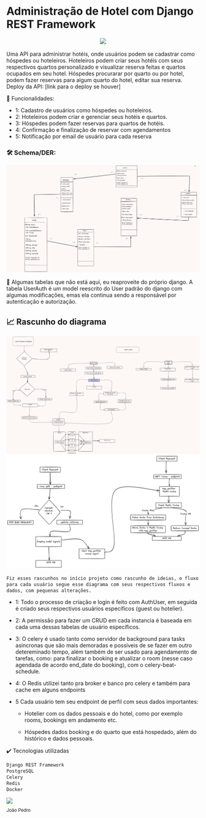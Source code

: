  # Administração de Hotel com Django REST Framework
<p align="center">
<img src="http://img.shields.io/static/v1?label=STATUS&message=Em%20Desenvolvimento&color=YELLOW&style=for-the-badge">
</p>

Uma API para administrar hotéis, onde usuários podem se cadastrar como hóspedes ou hoteleiros. Hoteleiros podem criar seus hotéis com seus respectivos quartos personalizado e visualizar reserva feitas e quartos ocupados em seu hotel. Hóspedes procurarar por quarto ou por hotel, podem fazer reservas para algum quarto do hotel, editar sua reserva.
Deploy da API: [link para o deploy se houver]

🔨 Funcionalidades:
- 1: Cadastro de usuários como hóspedes ou hoteleiros.
- 2: Hoteleiros podem criar e gerenciar seus hotéis e quartos.
- 3: Hóspedes podem fazer reservas para quartos de hotéis.
- 4: Confirmação e finalização de reservar com agendamentos
- 5: Notificação por email de usuário para cada reserva 



### 🛠️ Schema/DER:
![DER](/api/utils/deploy/DER-ENTIDADES.png)

💬 
    Algumas tabelas que não está aqui, eu reaproveite do próprio django. A tabela UserAuth é um model reescrito do User padrão do django com algumas modificações, emas ela continua sendo a responsável por autenticação e autorização. 


## 📈 Rascunho do diagrama 
![DIAGRAMA](/api/utils/deploy/schema.png)
![DIAGRAMA](/api/utils/deploy/cachec.png)

    Fiz esses rascunhos no início projeto como rascunho de ideias, o fluxo para cada usuário segue esse diagrama com seus respectivos fluxos e dados, com pequenas alterações.

    



    

- 1: Todo o processo de criação e login é feito com AuthUser, em seguida é criado seus respectivos usuários específicos (guest ou hotelier).

- 2: A permissão para fazer um CRUD em cada instancia é baseada em cada uma dessas  tabelas de usuário específicos.

- 3: O celery é usado tanto como servidor de background para tasks asincronas  que são mais demoradas e possíveis de se fazer em outro detereminado tempo, além também de ser usado para agendamento de tarefas, como: para finalizar o booking e atualizar o room (nesse caso agendada de acordo end_date do booking), com o celery-beat-schedule.

- 4: O Redis utilizei tanto pra broker e banco pro celery e também para cache em alguns endpoints  

- 5 Cada usuário tem seu endpoint de perfil com seus dados importantes: 
    - Hotelier com os dados pessoais e do hotel, como por exemplo rooms, bookings em andamento etc.

    - Hóspedes dados booking e do quarto que está hospedado, além do histórico e dados pessoais.



    

✔️ Tecnologias utilizadas

    Django REST Framework
    PostgreSQL
    Celery
    Redis
    Docker
    

<img loading="lazy" src="https://avatars.githubusercontent.com/u/88624922?v=4" width=115><br><sub>João Pedro</sub>
